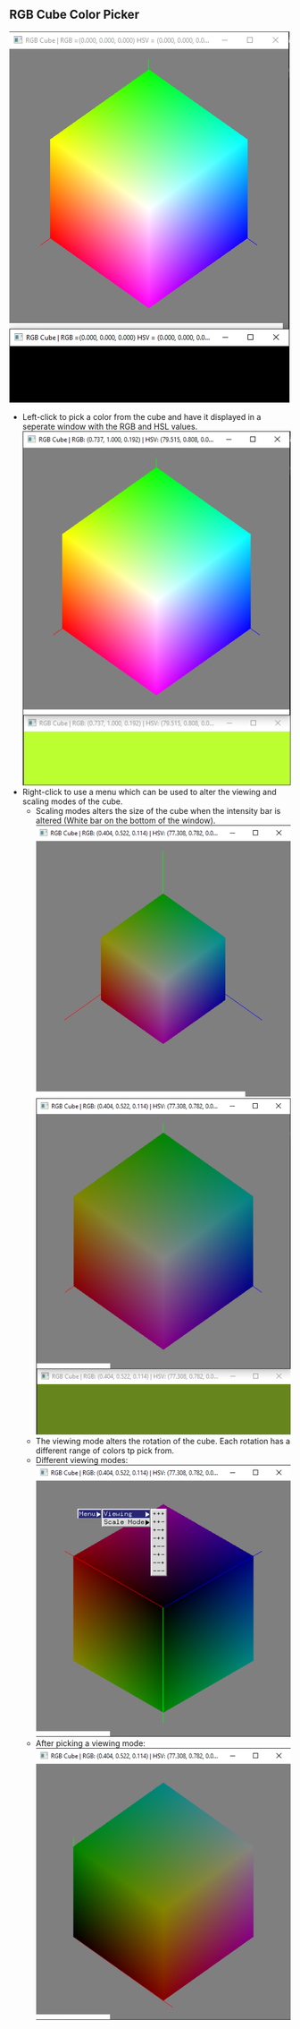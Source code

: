 ## RGB Cube Color Picker  
![RGB Cube Program](https://github.com/VarunRamakri7/OpenGL/blob/master/Classic/SoloPrograms/RGBCubeColorPicker/images/progStart.png)

* Left-click to pick a color from the cube and have it displayed in a seperate window with the RGB and HSL values.  
![Picked color](https://github.com/VarunRamakri7/OpenGL/blob/master/Classic/SoloPrograms/RGBCubeColorPicker/images/postColourSelection.png)
* Right-click to use a menu which can be used to alter the viewing and scaling modes of the cube.  
  * Scaling modes alters the size of the cube when the intensity bar is altered (White bar on the bottom of the window).
  ![Cube after altering intensity in variable scale state](https://github.com/VarunRamakri7/OpenGL/blob/master/Classic/SoloPrograms/RGBCubeColorPicker/images/postScaleAlter.png)  
  ![Cube after altering intensity in fixed scale state](https://github.com/VarunRamakri7/OpenGL/blob/master/Classic/SoloPrograms/RGBCubeColorPicker/images/postIntensityAlter.png)
  * The viewing mode alters the rotation of the cube. Each rotation has a different range of colors tp pick from.
  * Different viewing modes:  
  ![Viewing modes](https://github.com/VarunRamakri7/OpenGL/blob/master/Classic/SoloPrograms/RGBCubeColorPicker/images/postViewingModes.png)
  * After picking a viewing mode:  
    ![After rotation](https://github.com/VarunRamakri7/OpenGL/blob/master/Classic/SoloPrograms/RGBCubeColorPicker/images/postViewingAlter.png)
